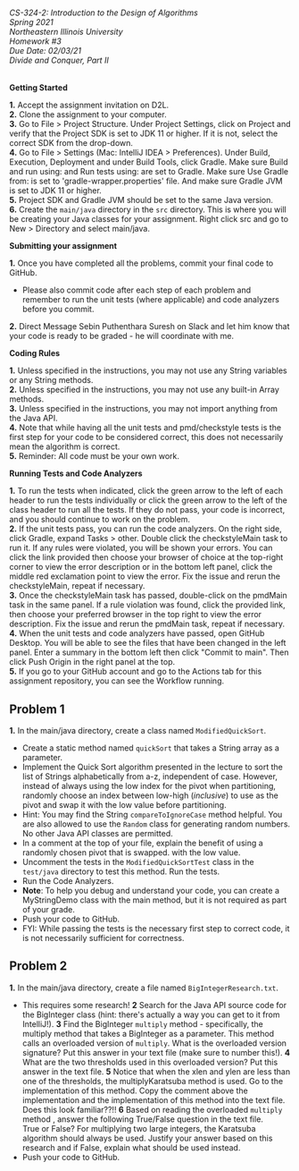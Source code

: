 ###### CS-324-2: Introduction to the Design of Algorithms <br> Spring 2021 <br> Northeastern Illinois University <br> Homework #3 <br> Due Date: 02/03/21 <br> Divide and Conquer, Part II

**Getting Started**

**1.** Accept the assignment invitation on D2L.<br>
**2.** Clone the assignment to your computer.<br>
**3.** Go to File > Project Structure. Under Project Settings, click on Project and verify that the Project SDK is
set to JDK 11 or higher.  If it is not, select the correct SDK from the drop-down.<br>
**4.** Go to File > Settings (Mac: IntelliJ IDEA > Preferences). Under Build, Execution, Deployment and under Build
Tools, click Gradle. Make sure Build and run using: and Run tests using: are set to Gradle. Make sure Use Gradle from:
is set to 'gradle-wrapper.properties' file. And make sure Gradle JVM is set to JDK 11 or higher.<br>
**5.** Project SDK and Gradle JVM should be set to the same Java version.<br>
**6.** Create the `main/java` directory in the `src` directory. This is where you will be creating your Java classes
for your assignment. Right click src and go to New > Directory and select main/java.<br>

**Submitting your assignment**

**1.** Once you have completed all the problems, commit your final code to GitHub. <br>
- Please also commit code after each step of each problem and remember to run the unit tests (where applicable) and
  code analyzers before you commit.

**2.** Direct Message Sebin Puthenthara Suresh on Slack and let him know that your code is ready to be graded -
he will coordinate with me.<br>

**Coding Rules**

**1.** Unless specified in the instructions, you may not use any String variables or any String methods.<br>
**2.** Unless specified in the instructions, you may not use any built-in Array methods.<br>
**3.** Unless specified in the instructions, you may not import anything from the Java API.<br>
**4.** Note that while having all the unit tests and pmd/checkstyle tests is the first step for your code to be
considered correct, this does not necessarily mean the algorithm is correct.<br>
**5.** Reminder: All code must be your own work.

**Running Tests and Code Analyzers**

**1.** To run the tests when indicated, click the green arrow to the left of each header to run the tests individually or
click the green arrow to the left of the class header to run all the tests. If they do not pass, your code is incorrect,
and you should continue to work on the problem.<br>
**2.** If the unit tests pass, you can run the code analyzers. On the right side, click Gradle, expand Tasks > other.
Double click the checkstyleMain task to run it. If any rules were violated, you will be shown your errors. You can click
the link provided then
choose your browser of choice at the top-right corner to view the error description or in the bottom left panel, click
the middle red exclamation point to view the error. Fix the issue and rerun the checkstyleMain, repeat if necessary.<br>
**3.** Once the checkstyleMain task has passed, double-click on the pmdMain task in the same panel. If a rule
violation was found, click the provided link, then choose your preferred browser in the top right to view the error
description. Fix the issue and rerun the pmdMain task, repeat if necessary.<br>
**4.** When the unit tests and code analyzers have passed, open GitHub Desktop. You will be able to see the files that
have been changed in the left panel. Enter a summary in the bottom left then click "Commit to main". Then click Push
Origin in the right panel at the top. <br>
**5.** If you go to your GitHub account and go to the Actions tab for this assignment repository, you can see the
Workflow running.

## **Problem 1**

**1.** In the main/java directory, create a class named `ModifiedQuickSort`.
- Create a static method named `quickSort` that takes a String array as a parameter.
- Implement the Quick Sort algorithm presented in the lecture to sort the list of Strings alphabetically from a-z,
  independent of case. However, instead of always using the low index for the pivot when partitioning, randomly
  choose an index between low-high (<em>inclusive</em>) to use as the pivot and swap it with the low value
  before partitioning.
- Hint: You may find the String `compareToIgnoreCase` method helpful. You are also allowed to use the `Random` class
  for generating random numbers. No other Java API classes are permitted.
- In a comment at the top of your file, explain the benefit of using a randomly chosen pivot that is swapped.
  with the low value.
- Uncomment the tests in the `ModifiedQuickSortTest` class in the `test/java` directory to test this method.
  Run the tests.
- Run the Code Analyzers.
- **Note**: To help you debug and understand your code, you can create a MyStringDemo class with the main method,
  but it is not required as part of your grade.
- Push your code to GitHub.
- FYI: While passing the tests is the necessary first step to correct code, it is not necessarily sufficient
  for correctness.

## **Problem 2**

**1.** In the main/java directory, create a file named `BigIntegerResearch.txt`.
- This requires some research!
  **2** Search for the Java API source code for the BigInteger class (hint: there's actually a way you can get to it
  from IntelliJ!).
  **3** Find the BigInteger `multiply` method - specifically, the multiply method that takes a BigInteger as a
  parameter. This method calls an overloaded version of `multiply`. What is the overloaded version signature? Put
  this answer in your text file (make sure to number this!).
  **4** What are the two thresholds used in this overloaded version? Put this answer in the text file.
  **5** Notice that when the xlen and ylen are less than one of the thresholds, the multiplyKaratsuba method is used.
  Go to the implementation of this method. Copy the comment above the implementation and the implementation of
  this method into the text file. Does this look familiar??!!
  **6** Based on reading the overloaded `multiply` method , answer the following True/False question in the text file.<br>
  True or False?
  For multiplying two large integers, the Karatsuba algorithm should always be used. Justify your answer
  based on this research and if False, explain what should be used instead.
- Push your code to GitHub.